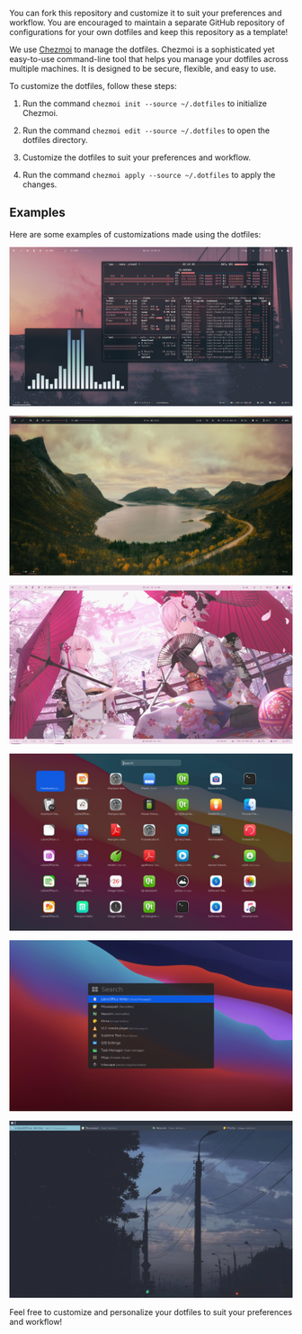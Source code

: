 You can fork this repository and customize it to suit your preferences and workflow. You are encouraged to maintain a separate GitHub repository of configurations for your own dotfiles and keep this repository as a template!

We use [Chezmoi](https://www.chezmoi.io/) to manage the dotfiles. Chezmoi is a sophisticated yet easy-to-use command-line tool that helps you manage your dotfiles across multiple machines. It is designed to be secure, flexible, and easy to use.

To customize the dotfiles, follow these steps:

1. Run the command `chezmoi init --source ~/.dotfiles` to initialize Chezmoi.

2. Run the command `chezmoi edit --source ~/.dotfiles` to open the dotfiles directory.

3. Customize the dotfiles to suit your preferences and workflow.

4. Run the command `chezmoi apply --source ~/.dotfiles` to apply the changes.

## Examples

Here are some examples of customizations made using the dotfiles:

![Dotfiles Screen Overview](https://github.com/ulises-jeremias/dotfiles/blob/master/static/screen.png?raw=true)

![Dotfiles Dark Overview](https://github.com/ulises-jeremias/dotfiles/blob/master/static/screen-2.jpg?raw=true)

![Dotfiles Anime Light Theme Overview](https://github.com/ulises-jeremias/dotfiles/blob/master/static/anime.jpeg?raw=true)

![Apps finder](https://github.com/ulises-jeremias/dotfiles/blob/master/static/screenshot-launchpad.png?raw=true)

![Apps finder](https://github.com/ulises-jeremias/dotfiles/blob/master/static/screenshot-spotlight-dark.png?raw=true)

![Apps finder](https://github.com/ulises-jeremias/dotfiles/blob/master/static/screenshot-nord-two-lines.png?raw=true)

Feel free to customize and personalize your dotfiles to suit your preferences and workflow!
